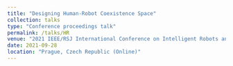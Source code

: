 ```yaml
---
title: "Designing Human-Robot Coexistence Space"
collection: talks
type: "Conference proceedings talk"
permalink: /talks/HR
venue: "2021 IEEE/RSJ International Conference on Intelligent Robots and Systems (IROS 2021)"
date: 2021-09-28
location: "Prague, Czech Republic (Online)"
---
```

